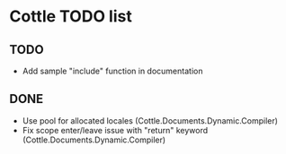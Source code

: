 Cottle TODO list
================

TODO
----

- Add sample "include" function in documentation

DONE
----

- Use pool for allocated locales (Cottle.Documents.Dynamic.Compiler)
- Fix scope enter/leave issue with "return" keyword (Cottle.Documents.Dynamic.Compiler)
